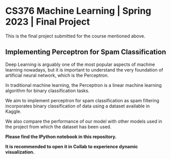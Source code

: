 # CS376 Machine Learning | Spring 2023 | Final Project

This is the final project submitted for the course mentioned above.

## Implementing Perceptron for Spam Classification

Deep Learning is arguably one of the most popular aspects of machine learning nowadays, but it is important to understand the very foundation of artificial neural network, which is the Perceptron.

In traditional machine learning, the Perceptron is a linear machine learning algorithm for binary classification tasks.

We aim to implement perceptron for spam classification as spam filtering incorporates binary classification of data using a dataset available in Kaggle.

We also compare the performance of our model with other models used in the project from which the dataset has been used. 

**Please find the IPython notebook in this repository.** 

**It is recommended to open it in Collab to experience dynamic visualization.**


